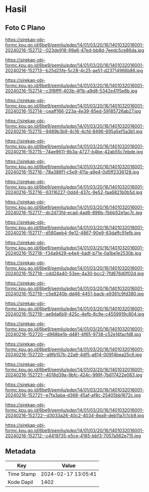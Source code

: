 # Hasil

## Foto C Plano

https://sirekap-obj-formc.kpu.go.id/6be9/pemilu/pdpr/14/01/03/20/16/1401032016001-20240216-152712--023de918-99a6-47ed-bb8d-7eedc5ce86da.jpg

https://sirekap-obj-formc.kpu.go.id/6be9/pemilu/pdpr/14/01/03/20/16/1401032016001-20240216-152713--b25d25fe-5c28-4c25-ae51-d23714966b86.jpg

https://sirekap-obj-formc.kpu.go.id/6be9/pemilu/pdpr/14/01/03/20/16/1401032016001-20240216-152714--c3f8ffff-403b-4f1b-a9d8-5342e41f5e8b.jpg

https://sirekap-obj-formc.kpu.go.id/6be9/pemilu/pdpr/14/01/03/20/16/1401032016001-20240216-152714--ceaff166-223a-4e39-85ed-59185726ab27.jpg

https://sirekap-obj-formc.kpu.go.id/6be9/pemilu/pdpr/14/01/03/20/16/1401032016001-20240216-152715--9489b3b9-4c16-4cfd-8496-695a5ef5a3b1.jpg

https://sirekap-obj-formc.kpu.go.id/6be9/pemilu/pdpr/14/01/03/20/16/1401032016001-20240216-152715--74ae9611-9b3a-4727-b4be-42ab55c7ebde.jpg

https://sirekap-obj-formc.kpu.go.id/6be9/pemilu/pdpr/14/01/03/20/16/1401032016001-20240216-152716--78a386f1-c5e9-411a-a9e4-0d5ff2336128.jpg

https://sirekap-obj-formc.kpu.go.id/6be9/pemilu/pdpr/14/01/03/20/16/1401032016001-20240216-152716--63116227-0dd4-437c-9e52-faa6821b0b5d.jpg

https://sirekap-obj-formc.kpu.go.id/6be9/pemilu/pdpr/14/01/03/20/16/1401032016001-20240216-152717--dc2d73fd-ecad-4ad6-896b-7bbb52e1ac7c.jpg

https://sirekap-obj-formc.kpu.go.id/6be9/pemilu/pdpr/14/01/03/20/16/1401032016001-20240216-152717--d580aeb4-9e12-4867-90e9-63daffc91efb.jpg

https://sirekap-obj-formc.kpu.go.id/6be9/pemilu/pdpr/14/01/03/20/16/1401032016001-20240216-152718--f34a9429-e4e4-4adf-b71e-0a1be1e2530b.jpg

https://sirekap-obj-formc.kpu.go.id/6be9/pemilu/pdpr/14/01/03/20/16/1401032016001-20240216-152718--cdd24a40-53ee-4a30-bcc2-7fd676d0f02d.jpg

https://sirekap-obj-formc.kpu.go.id/6be9/pemilu/pdpr/14/01/03/20/16/1401032016001-20240216-152719--c5e8240b-dd46-4451-bacb-e9361c9fd380.jpg

https://sirekap-obj-formc.kpu.go.id/6be9/pemilu/pdpr/14/01/03/20/16/1401032016001-20240216-152719--ae9da6b9-425c-4efb-8c9e-c4559919c804.jpg

https://sirekap-obj-formc.kpu.go.id/6be9/pemilu/pdpr/14/01/03/20/16/1401032016001-20240216-152720--d968be1b-d481-4f65-9738-c52e14facfd8.jpg

https://sirekap-obj-formc.kpu.go.id/6be9/pemilu/pdpr/14/01/03/20/16/1401032016001-20240216-152720--a9fb157b-22a9-4df5-a814-00914bea25c6.jpg

https://sirekap-obj-formc.kpu.go.id/6be9/pemilu/pdpr/14/01/03/20/16/1401032016001-20240216-152721--4018d39a-9bfc-424c-999f-7b617422e083.jpg

https://sirekap-obj-formc.kpu.go.id/6be9/pemilu/pdpr/14/01/03/20/16/1401032016001-20240216-152721--e7fa3aba-d368-45af-af8c-25405bb1672c.jpg

https://sirekap-obj-formc.kpu.go.id/6be9/pemilu/pdpr/14/01/03/20/16/1401032016001-20240216-152722--d3033a26-40c2-4034-8ea9-deb11a7c1cb9.jpg

https://sirekap-obj-formc.kpu.go.id/6be9/pemilu/pdpr/14/01/03/20/16/1401032016001-20240216-152712--c4419735-e5ce-4165-bbf3-7057a562e715.jpg


## Metadata

| Key        | Value               |
| ---------- | ------------------- |
| Time Stamp | 2024-02-17 13:05:41 |
| Kode Dapil | 1402                |



